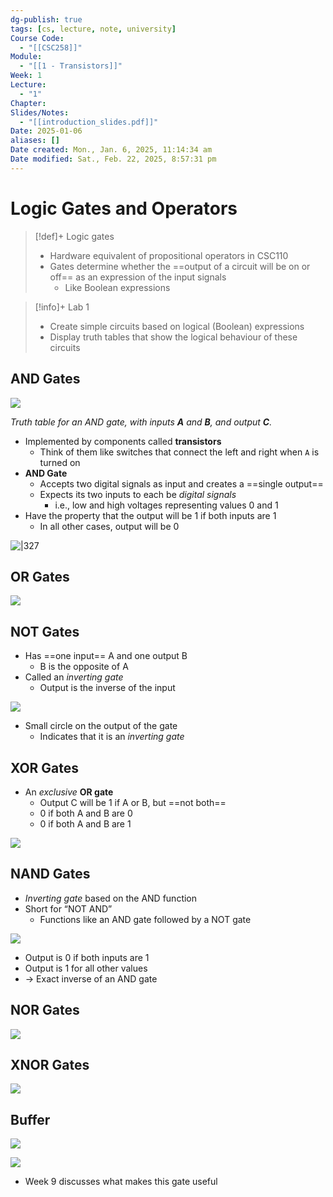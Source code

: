 ```yaml
---
dg-publish: true
tags: [cs, lecture, note, university]
Course Code:
  - "[[CSC258]]"
Module:
  - "[[1 - Transistors]]"
Week: 1
Lecture:
  - "1"
Chapter: 
Slides/Notes:
  - "[[introduction_slides.pdf]]"
Date: 2025-01-06
aliases: []
Date created: Mon., Jan. 6, 2025, 11:14:34 am
Date modified: Sat., Feb. 22, 2025, 8:57:31 pm
---
```


# Logic Gates and Operators

> [!def]+ Logic gates
> - Hardware equivalent of propositional operators in CSC110
> - Gates determine whether the ==output of a circuit will be on or off== as an expression of the input signals
>     - Like Boolean expressions

> [!info]+ Lab 1
> - Create simple circuits based on logical (Boolean) expressions
> - Display truth tables that show the logical behaviour of these circuits

## AND Gates

![](https://graphicmaths.com/img/computer-science/logic/logic-gates/and-gate.png)

*Truth table for an AND gate, with inputs **A** and **B**, and output **C**.*

- Implemented by components called **transistors**
    - Think of them like switches that connect the left and right when `A` is turned on
- **AND Gate**
    - Accepts two digital signals as input and creates a ==single output==
    - Expects its two inputs to each be *digital signals*
        - i.e., low and high voltages representing values 0 and 1
- Have the property that the output will be 1 if both inputs are 1
    - In all other cases, output will be 0

![|327](https://www.electroniclinic.com/wp-content/uploads/2022/08/logic-symbol-of-AND-gate-scaled.jpg)

## OR Gates

![](https://graphicmaths.com/img/computer-science/logic/logic-gates/or-gate.png)

## NOT Gates

- Has ==one input== A and one output B
    - B is the opposite of A
- Called an *inverting gate*
    - Output is the inverse of the input

![](https://graphicmaths.com/img/computer-science/logic/logic-gates/not-gate.png)

- Small circle on the output of the gate
    - Indicates that it is an *inverting gate*

## XOR Gates

- An *exclusive* **OR gate**
    - Output C will be 1 if A or B, but ==not both==
    - 0 if both A and B are 0
    - 0 if both A and B are 1

![](https://graphicmaths.com/img/computer-science/logic/logic-gates/xor-gate.png)

## NAND Gates

- *Inverting gate* based on the AND function
- Short for “NOT AND”
    - Functions like an AND gate followed by a NOT gate

![](https://graphicmaths.com/img/computer-science/logic/logic-gates/nand-gate.png)

- Output is 0 if both inputs are 1
- Output is 1 for all other values
- → Exact inverse of an AND gate

## NOR Gates

![](https://graphicmaths.com/img/computer-science/logic/logic-gates/nor-gate.png)

## XNOR Gates

![](https://graphicmaths.com/img/computer-science/logic/logic-gates/xnor-gate.png)

## Buffer

![](https://i.imgur.com/bs6idCl.png)

![](https://i.imgur.com/HtZ1JRI.png)

- Week 9 discusses what makes this gate useful
